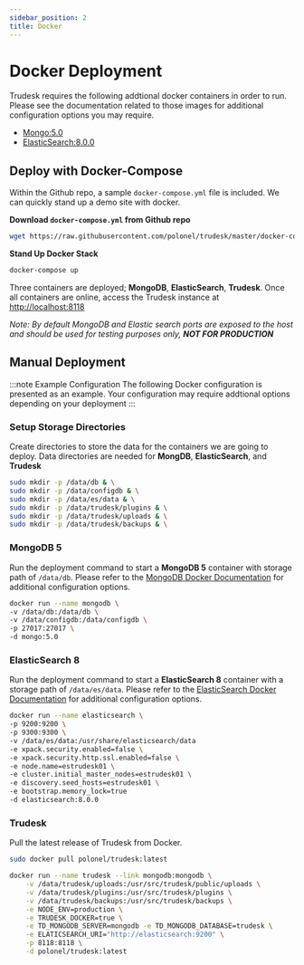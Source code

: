 ```yaml
---
sidebar_position: 2
title: Docker
---
```


# Docker Deployment

Trudesk requires the following addtional docker containers in order to run. Please see the documentation related to those images for additional configuration options you may require.

- [Mongo:5.0](https://hub.docker.com/_/mongo)
- [ElasticSearch:8.0.0](https://hub.docker.com/_/elasticsearch)

## Deploy with Docker-Compose

Within the Github repo, a sample `docker-compose.yml` file is included. We can quickly stand up a demo site with docker.

**Download `docker-compose.yml` from Github repo**

```bash
wget https://raw.githubusercontent.com/polonel/trudesk/master/docker-compose.yml
```

**Stand Up Docker Stack**

```bash
docker-compose up
```

Three containers are deployed; **MongoDB**, **ElasticSearch**, **Trudesk**. Once all containers are online, access the Trudesk instance at [http://localhost:8118](http://localhost:8118)

_Note: By default MongoDB and Elastic search ports are exposed to the host and should be used for testing purposes only, **NOT FOR PRODUCTION**_

## Manual Deployment

:::note Example Configuration
The following Docker configuration is presented as an example. Your configuration may require addtional options depending on your deployment
:::

### Setup Storage Directories

Create directories to store the data for the containers we are going to deploy. Data directories are needed for **MongDB**, **ElasticSearch**, and **Trudesk**

```bash
sudo mkdir -p /data/db & \
sudo mkdir -p /data/configdb & \
sudo mkdir -p /data/es/data & \
sudo mkdir -p /data/trudesk/plugins & \
sudo mkdir -p /data/trudesk/uploads & \
sudo mkdir -p /data/trudesk/backups & \
```

### MongoDB 5

Run the deployment command to start a **MongoDB 5** container with storage path of `/data/db`. Please refer to the [MongoDB Docker Documentation](https://hub.docker.com/_/mongo) for additional configuration options.

```bash
docker run --name mongodb \
-v /data/db:/data/db \
-v /data/configdb:/data/configdb \
-p 27017:27017 \
-d mongo:5.0
```

### ElasticSearch 8

Run the deployment command to start a **ElasticSearch 8** container with a storage path of `/data/es/data`. Please refer to the [ElasticSearch Docker Documentation](https://hub.docker.com/_/elasticsearch) for additional configuration options.

```bash
docker run --name elasticsearch \
-p 9200:9200 \
-p 9300:9300 \
-v /data/es/data:/usr/share/elasticsearch/data
-e xpack.security.enabled=false \
-e xpack.security.http.ssl.enabled=false \
-e node.name=estrudesk01 \
-e cluster.initial_master_nodes=estrudesk01 \
-e discovery.seed_hosts=estrudesk01 \
-e bootstrap.memory_lock=true
-d elasticsearch:8.0.0
```

### Trudesk

Pull the latest release of Trudesk from Docker.

```bash
sudo docker pull polonel/trudesk:latest
```

```bash
docker run --name trudesk --link mongodb:mongodb \
    -v /data/trudesk/uploads:/usr/src/trudesk/public/uploads \
    -v /data/trudesk/plugins:/usr/src/trudesk/plugins \
    -v /data/trudesk/backups:/usr/src/trudesk/backups \
    -e NODE_ENV=production \
    -e TRUDESK_DOCKER=true \
    -e TD_MONGODB_SERVER=mongodb -e TD_MONGODB_DATABASE=trudesk \
    -e ELATICSEARCH_URI="http://elasticsearch:9200" \
    -p 8118:8118 \
    -d polonel/trudesk:latest
```
